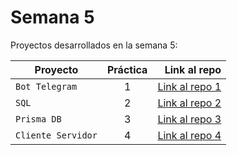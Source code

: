 # Semana 5

Proyectos desarrollados en la semana 5:

| Proyecto | Práctica | Link al repo |
| ------------- |:-------------:| -----:|
|`Bot Telegram`|1|[Link al repo 1](https://github.com/AlfredoBonell/telegram-bot)|
|`SQL`|2|[Link al repo 2](https://github.com/AlfredoBonell)|
|`Prisma DB`|3|[Link al repo 3](https://github.com/AlfredoBonell/api-express-postgresql)|
|`Cliente Servidor`|4|[Link al repo 4](https://github.com/AlfredoBonell/cliente-servidor-crud-node)|
